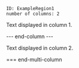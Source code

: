 ```start-multi-column  
ID: ExampleRegion1  
number of columns: 2
```

Text displayed in column 1.

--- end-column ---

Text displayed in column 2.

=== end-multi-column
